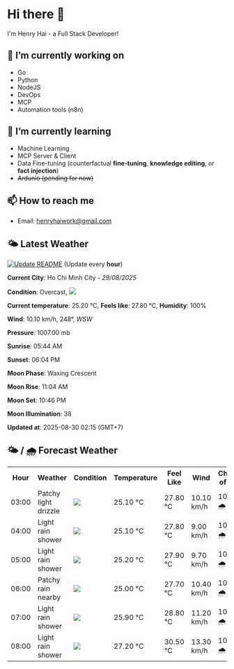 # Hi there 👋

I'm Henry Hai - a Full Stack Developer!

## 🔭 I’m currently working on

- Go
- Python
- NodeJS
- DevOps
- MCP
- Automation tools (n8n)

## 🌱 I’m currently learning

- Machine Learning
- MCP Server & Client
- Data Fine-tuning (counterfactual **fine‑tuning**, **knowledge editing**, or **fact injection**)
- ~~Ardunio (pending for now)~~

## 📫 How to reach me

- Email: <henryhaiwork@gmail.com>

## 🌤️ Latest Weather
[![Update README](https://github.com/henry0hai/henry0hai/actions/workflows/udpateReadme.yml/badge.svg)](https://github.com/henry0hai/henry0hai/actions/workflows/udpateReadme.yml)
(Update every **hour**)
<!-- CURRENT_WEATHER:START -->
**Current City**: Ho Chi Minh City - *29/08/2025*

**Condition**: Overcast, <img src="https://cdn.weatherapi.com/weather/64x64/night/122.png"/>

**Current temperature**: 25.20 °C, **Feels like**: 27.80 °C, **Humidity**: 100%

**Wind**: 10.10 km/h, 248°, *WSW*

**Pressure**: 1007.00 mb

**Sunrise**: 05:44 AM

**Sunset**: 06:04 PM

**Moon Phase**: Waxing Crescent

**Moon Rise**: 11:04 AM

**Moon Set**: 10:46 PM

**Moon Illumination**: 38

**Updated at**: 2025-08-30 02:15 (GMT+7)<!-- CURRENT_WEATHER:END -->

## 🌤️ / 🌧️ Forecast Weather
<!-- FORECAST_WEATHER:START -->
<table>
		<tr>
			<th>Hour</th>
			<th>Weather</th>
			<th>Condition</th>
			<th>Temperature</th>
			<th>Feel Like</th>
			<th>Wind</th>
			<th>Chance of Rain</th>
		</tr>
				<tr>
					<td>03:00</td>
					<td>Patchy light drizzle</td>
					<td><img src='https://cdn.weatherapi.com/weather/64x64/night/263.png'/></td>
					<td>25.10 °C</td>
					<td>27.80 °C</td>
					<td>10.10 km/h</td>
					<td>100 % 🌧️</td>
				</tr>
				<tr>
					<td>04:00</td>
					<td>Light rain shower</td>
					<td><img src='https://cdn.weatherapi.com/weather/64x64/night/353.png'/></td>
					<td>25.10 °C</td>
					<td>27.80 °C</td>
					<td>9.00 km/h</td>
					<td>100 % 🌧️</td>
				</tr>
				<tr>
					<td>05:00</td>
					<td>Light rain shower</td>
					<td><img src='https://cdn.weatherapi.com/weather/64x64/night/353.png'/></td>
					<td>25.20 °C</td>
					<td>27.90 °C</td>
					<td>9.70 km/h</td>
					<td>100 % 🌧️</td>
				</tr>
				<tr>
					<td>06:00</td>
					<td>Patchy rain nearby</td>
					<td><img src='https://cdn.weatherapi.com/weather/64x64/day/176.png'/></td>
					<td>25.00 °C</td>
					<td>27.70 °C</td>
					<td>10.40 km/h</td>
					<td>100 % 🌧️</td>
				</tr>
				<tr>
					<td>07:00</td>
					<td>Light rain shower</td>
					<td><img src='https://cdn.weatherapi.com/weather/64x64/day/353.png'/></td>
					<td>25.90 °C</td>
					<td>28.80 °C</td>
					<td>11.20 km/h</td>
					<td>100 % 🌧️</td>
				</tr>
				<tr>
					<td>08:00</td>
					<td>Light rain shower</td>
					<td><img src='https://cdn.weatherapi.com/weather/64x64/day/353.png'/></td>
					<td>27.20 °C</td>
					<td>30.50 °C</td>
					<td>13.30 km/h</td>
					<td>100 % 🌧️</td>
				</tr>
</table>
<!-- FORECAST_WEATHER:END -->
